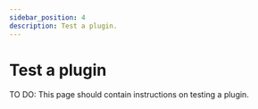 ```yaml
---
sidebar_position: 4
description: Test a plugin.
---
```


# Test a plugin

TO DO: This page should contain instructions on testing a plugin.
